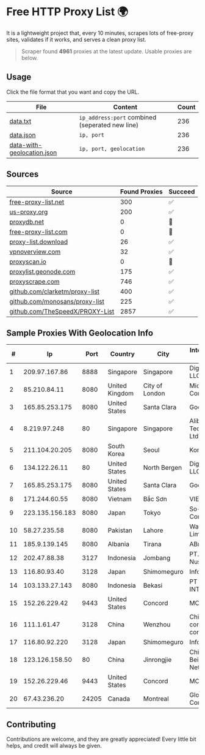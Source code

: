 
# Free HTTP Proxy List 🌍

It is a lightweight project that, every 10 minutes, scrapes lots of free-proxy sites, validates if it works, and serves a clean proxy list.


> Scraper found **4961** proxies at the latest update. Usable proxies are below.

## Usage

Click the file format that you want and copy the URL.


|File|Content|Count|
|----|-------|-----|
|[data.txt](https://raw.githubusercontent.com/themiralay/Proxy-List-World/master/data.txt)|`ip_address:port` combined (seperated new line)|236|
|[data.json](https://raw.githubusercontent.com/themiralay/Proxy-List-World/master/data.json)|`ip, port`|236|
|[data-with-geolocation.json](https://raw.githubusercontent.com/themiralay/Proxy-List-World/master/data-with-geolocation.json)|`ip, port, geolocation`|236|

## Sources

|Source|Found Proxies|Succeed|
|------|-------------|-------|
|[free-proxy-list.net](https://free-proxy-list.net)|300|✅|
|[us-proxy.org](https://www.us-proxy.org)|200|✅|
|[proxydb.net](http://proxydb.net)|0|🚫|
|[free-proxy-list.com](https://free-proxy-list.com/?page=&port=&type%5B%5D=http&type%5B%5D=https&up_time=0&search=Search)|0|🚫|
|[proxy-list.download](https://www.proxy-list.download/HTTP)|26|✅|
|[vpnoverview.com](https://vpnoverview.com/privacy/anonymous-browsing/free-proxy-servers)|32|✅|
|[proxyscan.io](https://www.proxyscan.io)|0|🚫|
|[proxylist.geonode.com](https://proxylist.geonode.com/api/proxy-list?limit=300&page=1&sort_by=lastChecked&sort_type=desc&protocols=http,https)|175|✅|
|[proxyscrape.com](https://api.proxyscrape.com/v2/?request=displayproxies&protocol=http&timeout=10000&country=all&ssl=all&anonymity=all)|746|✅|
|[github.com/clarketm/proxy-list](https://raw.githubusercontent.com/clarketm/proxy-list/master/proxy-list-raw.txt)|400|✅|
|[github.com/monosans/proxy-list](https://raw.githubusercontent.com/monosans/proxy-list/main/proxies/http.txt)|225|✅|
|[github.com/TheSpeedX/PROXY-List](https://raw.githubusercontent.com/TheSpeedX/PROXY-List/master/http.txt)|2857|✅|


## Sample Proxies With Geolocation Info

|#|Ip|Port|Country|City|Internet Service Provider|
|-|--|----|-------|----|-------------------------|
|1|209.97.167.86|8888|Singapore|Singapore|DigitalOcean, LLC|
|2|85.210.84.11|8080|United Kingdom|City of London|Microsoft Corporation|
|3|165.85.253.175|8080|United States|Santa Clara|Google LLC|
|4|8.219.97.248|80|Singapore|Singapore|Alibaba (US) Technology Co., Ltd.|
|5|211.104.20.205|8080|South Korea|Seoul|Korea Telecom|
|6|134.122.26.11|80|United States|North Bergen|DigitalOcean, LLC|
|7|165.85.253.175|8080|United States|Santa Clara|Google LLC|
|8|171.244.60.55|8080|Vietnam|Bắc Sơn|VIETEL|
|9|223.135.156.183|8080|Japan|Tokyo|So-net Corporation|
|10|58.27.235.58|8080|Pakistan|Lahore|Wateen Telecom Limited|
|11|185.9.139.145|8080|Albania|Tirana|ABnet Sh.p.k|
|12|202.47.88.38|3127|Indonesia|Jombang|PT. Java Digital Nusantara|
|13|116.80.93.40|3128|Japan|Shimomeguro|InfoSphere|
|14|103.133.27.143|8080|Indonesia|Bekasi|PT PHATRIA INTI PERSADA|
|15|152.26.229.42|9443|United States|Concord|MCNC|
|16|111.1.61.47|3128|China|Wenzhou|China Mobile communications corporation|
|17|116.80.92.220|3128|Japan|Shimomeguro|InfoSphere|
|18|123.126.158.50|80|China|Jinrongjie|China Unicom Beijing Province Network|
|19|152.26.229.46|9443|United States|Concord|MCNC|
|20|67.43.236.20|24205|Canada|Montreal|GloboTech Communications|



## Contributing

Contributions are welcome, and they are greatly appreciated! Every
little bit helps, and credit will always be given.

